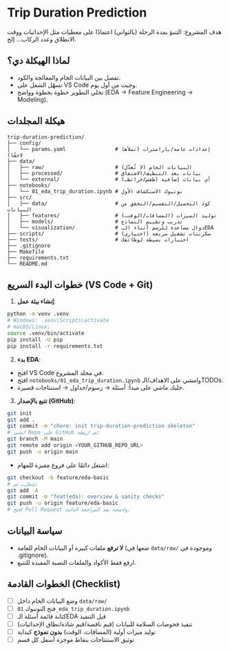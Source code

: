 # Trip Duration Prediction

هدف المشروع: التنبؤ بمدة الرحلة (بالثواني) اعتمادًا على معطيات مثل الإحداثيات ووقت الانطلاق وعدد الركاب… إلخ.

## لماذا الهيكلة دي؟
- تفصل بين البيانات الخام والمعالجة والكود.
- تسهّل الشغل على VS Code وجيت من أول يوم.
- تخلي التطوير خطوة بخطوة وواضح (EDA → Feature Engineering → Modeling).

## هيكلة المجلدات
```
trip-duration-prediction/
├── config/
│   └── params.yaml                # إعدادات عامة/بارامترات (تملأها لاحقًا)
├── data/
│   ├── raw/                       # البيانات الخام (لا تُعدّل)
│   ├── processed/                 # بيانات بعد التنظيف/الاشتقاق
│   └── external/                  # أي بيانات إضافية (طقس/خرائط…)
├── notebooks/
│   └── 01_eda_trip_duration.ipynb # نوتبوك الاستكشاف الأول
├── src/
│   ├── data/                      # كود التحميل/التقسيم/التحقق من البيانات
│   ├── features/                  # توليد الميزات (المسافات/الوقت…)
│   ├── models/                    # تدريب وتقييم النماذج
│   └── visualization/             # دوال مساعدة للرسم أثناء الـEDA
├── scripts/                       # سكربتات تشغيل سريعة (اختياري)
├── tests/                         # اختبارات بسيطة لوظائفك
├── .gitignore
├── Makefile
├── requirements.txt
└── README.md
```

## خطوات البدء السريع (VS Code + Git)
1) **إنشاء بيئة عمل**:
```bash
python -m venv .venv
# Windows: .venv\Scripts\activate
# macOS/Linux:
source .venv/bin/activate
pip install -U pip
pip install -r requirements.txt
```

2) **بدء EDA**:
- افتح VS Code في مجلد المشروع.
- افتح `notebooks/01_eda_trip_duration.ipynb` وامشي على الاهداف/الـTODOs.
- خليك ماشي على مبدأ: أسئلة → رسوم/جداول → استنتاجات قصيرة.

3) **تتبع بالإصدار (GitHub)**:
```bash
git init
git add .
git commit -m "chore: init trip-duration-prediction skeleton"
# انشئ Repo على GitHub ثم اربطه:
git branch -M main
git remote add origin <YOUR_GITHUB_REPO_URL>
git push -u origin main
```
- اشتغل دائمًا على فروع مميزة للمهام:
```bash
git checkout -b feature/eda-basic
# شغل… ثم:
git add -A
git commit -m "feat(eda): overview & sanity checks"
git push -u origin feature/eda-basic
# افتح Pull Request وادمجه بعد المراجعة الذاتية.
```

## سياسة البيانات
- **لا ترفع** ملفات كبيرة أو البيانات الخام للعامة (ضعها في `data/raw/` وموجودة في .gitignore).
- ارفع فقط الأكواد والملفات النصية المفيدة للتتبع.

## الخطوات القادمة (Checklist)
- [ ] وضع البيانات الخام داخل `data/raw/`
- [ ] فتح النوتبوك `01_eda_trip_duration.ipynb`
- [ ] كتابة قائمة أسئلة الـEDA قبل التنفيذ
- [ ] تنفيذ فحوصات السلامة للبيانات (قيم ناقصة/قيم شاذة/نطاق الإحداثيات)
- [ ] توليد ميزات أولية (المسافات، الوقت) **بدون نموذج** كبداية
- [ ] توثيق الاستنتاجات بنقاط موجزة أسفل كل قسم
